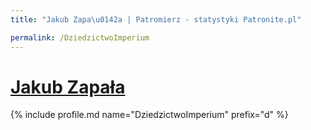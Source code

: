 ```yaml
---
title: "Jakub Zapa\u0142a | Patromierz - statystyki Patronite.pl"

permalink: /DziedzictwoImperium
---
```


# [Jakub Zapała](https://patronite.pl/DziedzictwoImperium)

{% include profile.md name="DziedzictwoImperium" prefix="d" %}
